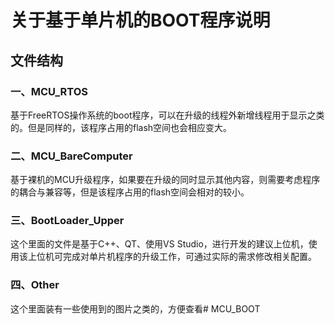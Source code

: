 # 关于基于单片机的BOOT程序说明



## 文件结构

### 一、MCU_RTOS

基于FreeRTOS操作系统的boot程序，可以在升级的线程外新增线程用于显示之类的。但是同样的，该程序占用的flash空间也会相应变大。

### 二、MCU_BareComputer

基于裸机的MCU升级程序，如果要在升级的同时显示其他内容，则需要考虑程序的耦合与兼容等，但是该程序占用的flash空间会相对的较小。

### 三、BootLoader_Upper

这个里面的文件是基于C++、QT、使用VS Studio，进行开发的建议上位机，使用该上位机可完成对单片机程序的升级工作，可通过实际的需求修改相关配置。

### 四、Other

这个里面装有一些使用到的图片之类的，方便查看# MCU_BOOT
